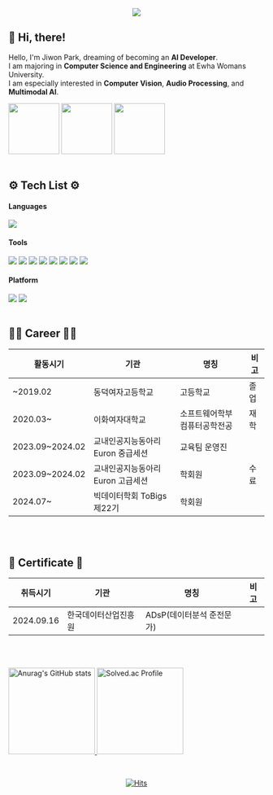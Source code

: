 <p align='center'>
    <img src="https://capsule-render.vercel.app/api?type=waving&color=A7AFBF&height=220&section=header&text=Jiwon's%20Github&fontSize=70&animation=fadeIn&fontAlignY=38&"/>
</p>


## 👋 Hi, there!

Hello, I'm Jiwon Park, dreaming of becoming an **AI Developer**.  
I am majoring in **Computer Science and Engineering** at Ewha Womans University.  
I am especially interested in **Computer Vision**, **Audio Processing**, and **Multimodal AI**.

<a href="https://fancy-sea-1dd.notion.site/Paper-List-13660237fa9c8007b681e36393ea6f59?pvs=4"><img src="https://img.shields.io/badge/Notion-000000?style=flat-square&logo=notion&logoColor=white" width=100></a>
<a href="https://sudaltokki.tistory.com/"><img src="https://img.shields.io/badge/tistory-fa0707?style=round-square&logo=tistory&logoColor=ffffff" width=100></a>
<a href="mailto:mary000605@ewha.ac.kr"><img src="https://img.shields.io/badge/Gmail-D14836?style=flat&logo=Gmail&logoColor=white" style="width:100px;"></a>
<br>
<br>

## ⚙️ Tech List ⚙️
#### Languages
<img src="https://img.shields.io/badge/Python-3776AB?style=flat-square&logo=python&logoColor=white"> 

#### Tools 
<img src="https://img.shields.io/badge/PyTorch-EE4C2C?style=flat-square&logo=pytorch&logoColor=white"> 
<img src="https://img.shields.io/badge/Pandas-150458?style=flat&logo=pandas&logoColor=white"/>
<img src="https://img.shields.io/badge/Numpy-013243?style=flat&logo=Numpy&logoColor=white"/>  
<img src="https://img.shields.io/badge/Wandb-FFBE00?style=flat&logo=weightsandbiases&logoColor=white"/>
<img src="https://img.shields.io/badge/Visual Studio Code-007ACC?style=flat-square&logo=visualstudiocode&logoColor=white"> 
<img src="https://img.shields.io/badge/Anaconda-44A833?style=flat-square&logo=anaconda&logoColor=white"> 
<img src="https://img.shields.io/badge/Jupyter-F37626?style=flat-square&logo=jupyter&logoColor=white"> 
<img src="https://img.shields.io/badge/Google Colab-F9AB00?style=flat-square&logo=google colab&logoColor=white">

#### Platform
<img src="https://img.shields.io/badge/Windows-0078D4?style=flat-square&logo=windows&logoColor=white">
<img src="https://img.shields.io/badge/Linux-FCC624?style=flat-square&logo=Linux&logoColor=000000">

<br>
<br>

## 🧑‍💻 Career 🧑‍💻
|활동시기|기관|명칭|비고|
|--------|----|----|-----|
|~2019.02|동덕여자고등학교|고등학교|졸업|
|2020.03~|이화여자대학교|소프트웨어학부 컴퓨터공학전공|재학|
|2023.09~2024.02|교내인공지능동아리 Euron 중급세션|교육팀 운영진||
|2023.09~2024.02|교내인공지능동아리 Euron 고급세션|학회원|수료|
|2024.07~|빅데이터학회 ToBigs 제22기|학회원| |

<br>
<br>

## 🪪 Certificate 🪪
|취득시기|기관|명칭|비고|
|--------|----|----|-----|
|2024.09.16|한국데이터산업진흥원|ADsP(데이터분석 준전문가)| |

<br>
<br>

<p >
  <a href="https://github.com/anuraghazra/github-readme-stats">
    <img src="https://github-readme-stats.vercel.app/api?username=sudaltokki&include_all_commits=true&show_icons=true" alt="Anurag's GitHub stats" height="170"/>
  </a>
  <a href="https://solved.ac/mary000605/">
    <img src="http://mazassumnida.wtf/api/v2/generate_badge?boj=mary000605" alt="Solved.ac Profile" height="170" />
  </a>
</p>

<br>

<div align="center">
  
[![Hits](https://hits.seeyoufarm.com/api/count/incr/badge.svg?url=https%3A%2F%2Fgithub.com%2Fsudaltokki&count_bg=%2379C83D&title_bg=%23555555&icon=&icon_color=%23E7E7E7&title=hits&edge_flat=false)](https://hits.seeyoufarm.com)

</div>
